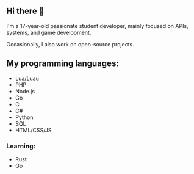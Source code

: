 ## Hi there 👋

I'm a 17-year-old passionate student developer, mainly focused on APIs, systems, and game development.

Occasionally, I also work on open-source projects.

## My programming languages:
- Lua/Luau
- PHP
- Node.js
- Go
- C
- C#
- Python
- SQL
- HTML/CSS/JS

### Learning:
- Rust
- Go

<!--
**Jarnster/Jarnster** is a ✨ _special_ ✨ repository because its `README.md` (this file) appears on your GitHub profile.

Here are some ideas to get you started:

- 🔭 I’m currently working on ...
- 🌱 I’m currently learning ...
- 👯 I’m looking to collaborate on ...
- 🤔 I’m looking for help with ...
- 💬 Ask me about ...
- 📫 How to reach me: ...
- 😄 Pronouns: ...
- ⚡ Fun fact: ...
-->
